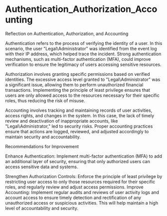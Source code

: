 # Authentication_Authorization_Accounting

Reflection on Authentication, Authorization, and Accounting

Authentication refers to the process of verifying the identity of a user. In this scenario, the user "Legal\Administrator" was identified from the event log with their IP address, which helped trace the incident. Strong authentication mechanisms, such as multi-factor authentication (MFA), could improve verification to ensure the legitimacy of users accessing sensitive resources.

Authorization involves granting specific permissions based on verified identities. The excessive access level granted to "Legal\Administrator" was a significant issue, allowing them to perform unauthorized financial transactions. Implementing the principle of least privilege ensures that users are only allowed access to the resources necessary for their specific roles, thus reducing the risk of misuse.

Accounting involves tracking and maintaining records of user activities, access rights, and changes in the system. In this case, the lack of timely review and deactivation of inappropriate accounts, like "Legal\Administrator," led to security risks. Proper accounting practices ensure that actions are logged, reviewed, and adjusted accordingly to maintain security and accountability.

Recommendations for Improvement

Enhance Authentication: Implement multi-factor authentication (MFA) to add an additional layer of security, ensuring that only authorized users can access sensitive data and systems.

Strengthen Authorization Controls: Enforce the principle of least privilege by restricting user access to only those resources required for their specific roles, and regularly review and adjust access permissions.
Improve Accounting: Implement regular audits and reviews of user activity logs and account access to ensure timely detection and rectification of any unauthorized access or suspicious activities. This will help maintain a high level of accountability and security.
